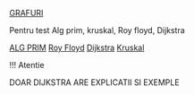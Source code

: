 [GRAFURI](/grafuri.html)

Pentru test Alg prim, kruskal, Roy floyd, Dijkstra

[ALG PRIM](/AlgPrim.html)
[Roy Floyd](/Roy-Floyd.html)
[Dijkstra](/algDijkstra.html)
[Kruskal](/kruskal.html)

!!! Atentie

DOAR DIJKSTRA ARE EXPLICATII SI EXEMPLE
